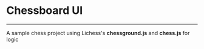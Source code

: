 # Chessboard UI

---

A sample chess project using Lichess's **chessground.js** and **chess.js** for logic
